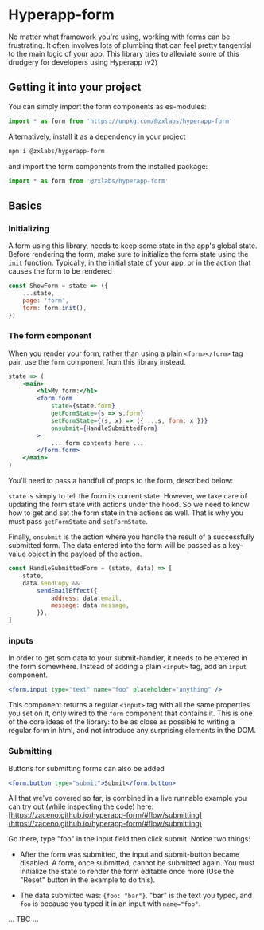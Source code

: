 # Hyperapp-form

No matter what framework you're using, working with forms
can be frustrating. It often involves lots of plumbing that can feel pretty
tangential to the main logic of your app. This library tries to
alleviate some of this drudgery for developers using Hyperapp (v2)

## Getting it into your project

You can simply import the form components as es-modules:

```js
import * as form from 'https://unpkg.com/@zxlabs/hyperapp-form'
```

Alternatively, install it as a dependency in your project

```sh
npm i @zxlabs/hyperapp-form
```

and import the form components from the installed package:

```js
import * as form from '@zxlabs/hyperapp-form'
```

## Basics

### Initializing

A form using this library, needs to keep some state in the app's global state. Before rendering
the form, make sure to initialize the form state using the `init` function. Typically, in the
initial state of your app, or in the action that causes the form to be rendered

```js
const ShowForm = state => ({
    ...state,
    page: 'form',
    form: form.init(),
})
```

### The form component

When you render your form, rather than using a plain `<form></form>` tag pair, use the `form`
component from this library instead.

```jsx
state => (
    <main>
        <h1>My form:</h1>
        <form.form
            state={state.form}
            getFormState={s => s.form}
            setFormState={(s, x) => ({ ...s, form: x })}
            onsubmit={HandleSubmittedForm}
        >
            ... form contents here ...
        </form.form>
    </main>
)
```

You'll need to pass a handfull of props to the form, described below:

`state` is simply to tell the form its current state. However, we take care of updating the form state with actions under the hood. So we need to know how to get and set the form state in the actions as well. That is why you must pass `getFormState` and `setFormState`.

Finally, `onsubmit` is the action where you handle the result of a successfully submitted form. The data entered into the form will be passed as a key-value object in the payload of the action.

```js
const HandleSubmittedForm = (state, data) => [
    state,
    data.sendCopy &&
        sendEmailEffect({
            address: data.email,
            message: data.message,
        }),
]
```

### inputs

In order to get som data to your submit-handler, it needs to be entered in the form somewhere. Instead of adding a plain `<input>` tag, add an `input` component.

```jsx
<form.input type="text" name="foo" placeholder="anything" />
```

This component returns a regular `<input>` tag with all the same properties you set on it, only wired to the `form` component that contains it. This is one of the core ideas of the library: to be as close as possible to writing a regular form in html, and not introduce any surprising elements in the DOM.

### Submitting

Buttons for submitting forms can also be added

```jsx
<form.button type="submit">Submit</form.button>
```

All that we've covered so far, is combined in a live runnable example you can try out (while inspecting the code) here: [https://zaceno.github.io/hyperapp-form/#flow/submitting](https://zaceno.github.io/hyperapp-form/#flow/submitting)

Go there, type "foo" in the input field then click submit. Notice two things:

-   After the form was submitted, the input and submit-button became disabled. A form, once submitted, cannot be submitted again. You must initialize the state to render the form editable once more (Use the "Reset" button in the example to do this).

-   The data submitted was: `{foo: "bar"}`. "bar" is the text you typed, and `foo` is because you typed it in an input with `name="foo"`.

... TBC ...
